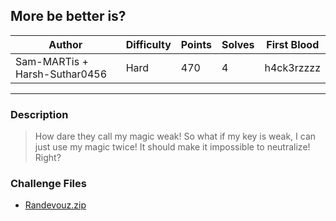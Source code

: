 ## More be better is?

| Author                        | Difficulty | Points | Solves | First Blood |
| ----------------------------- | ---------- | ------ | ------ | ----------- |
| Sam-MARTis + Harsh-Suthar0456 | Hard       | 470    | 4      | h4ck3rzzzz  |

---

### Description

<blockquote>
How dare they call my magic weak! So what if my key is weak, I can just use my magic twice! It should make it impossible to neutralize! Right?
</blockquote>

### Challenge Files

- [Randevouz.zip](Randevouz.zip)
